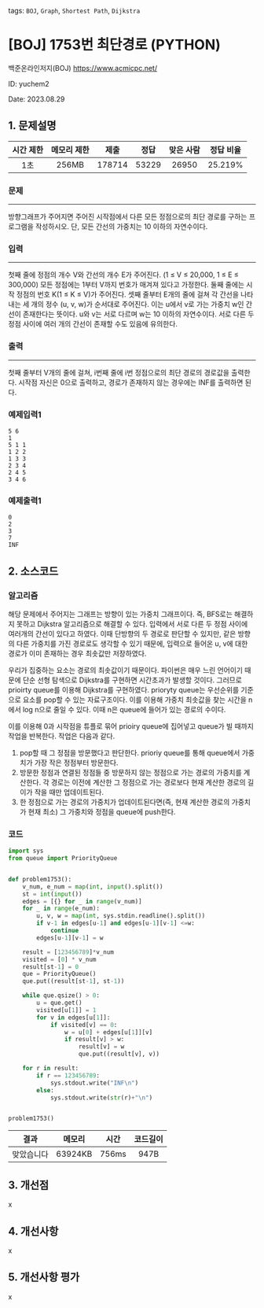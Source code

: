 tags: `BOJ`, `Graph`, `Shortest Path`, `Dijkstra`
# [BOJ] 1753번 최단경로 (PYTHON)
백준온라인저지(BOJ) https://www.acmicpc.net/

ID: yuchem2

Date: 2023.08.29
## 1. 문제설명
| 시간 제한 | 메모리 제한 | 제출  | 정답 | 맞은 사람 | 정답 비율 |
| :---: | :---: | :---: | :---: | :---: | :---: |
| 1초 | 256MB | 178714 | 53229 | 26950 | 25.219% |

### 문제
---
방향그래프가 주어지면 주어진 시작점에서 다른 모든 정점으로의 최단 경로를 구하는 프로그램을 작성하시오. 단, 모든 간선의 가중치는 10 이하의 자연수이다.

### 입력
---
첫째 줄에 정점의 개수 V와 간선의 개수 E가 주어진다. (1 ≤ V ≤ 20,000, 1 ≤ E ≤ 300,000) 모든 정점에는 1부터 V까지 번호가 매겨져 있다고 가정한다. 둘째 줄에는 시작 정점의 번호 K(1 ≤ K ≤ V)가 주어진다. 셋째 줄부터 E개의 줄에 걸쳐 각 간선을 나타내는 세 개의 정수 (u, v, w)가 순서대로 주어진다. 이는 u에서 v로 가는 가중치 w인 간선이 존재한다는 뜻이다. u와 v는 서로 다르며 w는 10 이하의 자연수이다. 서로 다른 두 정점 사이에 여러 개의 간선이 존재할 수도 있음에 유의한다.

### 출력
---
첫째 줄부터 V개의 줄에 걸쳐, i번째 줄에 i번 정점으로의 최단 경로의 경로값을 출력한다. 시작점 자신은 0으로 출력하고, 경로가 존재하지 않는 경우에는 INF를 출력하면 된다.

### 예제입력1
```
5 6
1
5 1 1
1 2 2
1 3 3
2 3 4
2 4 5
3 4 6
```
### 예제출력1
```
0
2
3
7
INF
```
## 2. 소스코드

### 알고리즘
해당 문제에서 주어지는 그래프는 방향이 있는 가중치 그래프이다. 즉, BFS로는 해결하지 못하고 Dijkstra 알고리즘으로 해결할 수 있다. 
입력에서 서로 다른 두 정점 사이에 여러개의 간선이 있다고 하였다. 이때 단방향의 두 경로로 판단할 수 있지만, 같은 방향의 다른 가중치를 가진 경로로도 생각할 수 있기 때문에, 입력으로 들어온 u, v에 대한 경로가 이미 존재하는 경우 최솟값만 저장하였다.  

우리가 집중하는 요소는 경로의 최솟값이기 때문이다. 파이썬은 매우 느린 언어이기 때문에 단순 선형 탐색으로 Dijkstra를 구현하면 시간초과가 발생할 것이다. 
그러므로 prioirty queue를 이용해 Dijkstra를 구현하였다. prioryty queue는 우선순위를 기준으로 요소를 pop할 수 있는 자료구조이다. 이를 이용해 가중치 최솟값을 찾는 시간을 n에서 log n으로 줄일 수 있다. 이때 n은 queue에 들어가 있는 경로의 수이다. 

이를 이용해 0과 시작점을 튜플로 묶어 prioiry queue에 집어넣고 queue가 빌 때까지 작업을 반복한다. 작업은 다음과 같다.

1. pop할 때 그 정점을 방문했다고 판단한다. prioriy queue를 통해 queue에서 가중치가 가장 작은 정점부터 방문한다. 
2. 방문한 정점과 연결된 정점들 중 방문하지 않는 정점으로 가는 경로의 가중치를 계산한다. 각 경로는 이전에 계산한 그 정점으로 가는 경로보다 현재 계산한 경로의 길이가 작을 때만 업데이트된다.
3. 한 정점으로 가는 경로의 가중치가 업데이트된다면(즉, 현재 계산한 경로의 가중치가 현재 최소) 그 가중치와 정점을 queue에 push한다.


### 코드
```Python
import sys
from queue import PriorityQueue


def problem1753():
    v_num, e_num = map(int, input().split())
    st = int(input())
    edges = [{} for _ in range(v_num)]
    for _ in range(e_num):
        u, v, w = map(int, sys.stdin.readline().split())
        if v-1 in edges[u-1] and edges[u-1][v-1] <=w:
            continue
        edges[u-1][v-1] = w

    result = [123456789]*v_num
    visited = [0] * v_num
    result[st-1] = 0
    que = PriorityQueue()
    que.put((result[st-1], st-1))

    while que.qsize() > 0:
        u = que.get()
        visited[u[1]] = 1
        for v in edges[u[1]]:
            if visited[v] == 0:
                w = u[0] + edges[u[1]][v]
                if result[v] > w:
                    result[v] = w
                    que.put((result[v], v))

    for r in result:
        if r == 123456789:
            sys.stdout.write("INF\n")
        else:
            sys.stdout.write(str(r)+"\n")


problem1753()


```

| 결과 | 메모리 | 시간 | 코드길이 |
|:---:|:-----: | :---: | :----: |
| 맞았습니다 | 63924KB | 756ms | 947B |

## 3. 개선점
x
## 4. 개선사항
x

## 5. 개선사항 평가
x
